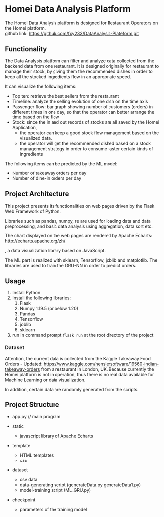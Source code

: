 # Homei Data Analysis Platform

The Homei Data Analysis platform is designed for Restaurant Operators on the Homei platform.     
github link: https://github.com/fxy233/DataAnalysis-Plateform.git

## Functionality

The Data Analysis platform can filter and analyze data collected from the backend data from one restaurant.  It is designed originally for restaurant to manage their stock, by giving them the recommended dishes in order to keep all the stocked ingredients flow in an appropriate speed.

It can visualize the following items:

- Top ten: retrieve the best sellers from the restaurant
- Timeline: analyze the selling evolution of one dish on the time axis
- Passenger flow: bar graph showing number of customers (orders) in different times in one day, so that the operator can better arrange the time based on the flow
- Stock: since the in and out records of stocks are all saved by the Homei Application, 
  - the operator can keep a good stock flow management based on the visualized data.
  - the operator will get the recommended dished based on a stock management strategy in order to consume faster certain kinds of ingredients

The following items can be predicted by the ML model:

- Number of takeaway orders per day
- Number of dine-in orders per day

## Project Architecture

This project presents its functionalities on web pages driven by the Flask Web Framework of Python.

Libraries such as pandas, numpy, re are used for loading data and data preprocessing, and basic data analysis using aggregation, data sort etc.

The chart displayed on the web pages are rendered by  Apache Echarts: http://echarts.apache.org/zh/

, a data visualization library based on JavaScript.

The ML part is realized with sklearn, Tensorflow, joblib and matplotlib. The libraries are used to train the GRU-NN in order to predict orders.



## Usage

1. Install Python
2. Install the following libraries:
   1. Flask
   2. Numpy 1.19.5 (or below 1.20)
   3. Pandas
   4. Tensorflow
   5. joblib
   6. sklearn
3. run in command prompt `flask run` at the root directory of the project

### Dataset

Attention, the current data is collected from the Kaggle Takeaway Food Orders - Updated: https://www.kaggle.com/henslersoftware/19560-indian-takeaway-orders  from a restaurant in London, UK. Because currently the Homei platform is not in operation, thus there is no real data available for Machine Learning or data visualization. 

In addition, certain data are randomly generated from the scripts.

## Project Structure

- app.py // main program

- static
  - javascript library of Apache Echarts
- template
  - HTML templates
  - css
- dataset
  - csv data
  - data-generating script (generateData.py generateData1.py)
  - model-training script (ML_GRU.py)
- checkpoint
  - parameters of the training model
